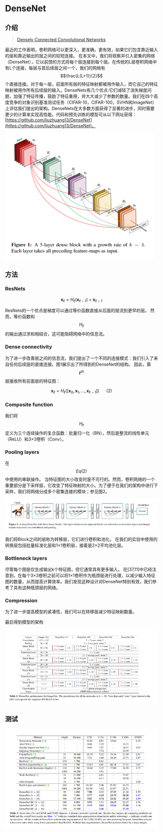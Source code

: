 # DenseNet

## 介绍

> [Densely Connected Convolutional Networks](https://arxiv.org/pdf/1608.06993.pdf)

最近的工作表明，卷积网络可以更深入，更准确，更有效，如果它们包含靠近输入的层和靠近输出的层之间的较短连接。 在本文中，我们将观察并引入密集的网络（DenseNet），它以前馈的方式将每个层连接到每个层。在传统的L层卷积网络中有L个连接，每层与其后续层之间一个，我们的网络有 $$\frac{L(L+1)}{2}$$ 个直接连接。对于每一层，前面所有层的特征映射都被用作输入，而它自己的特征映射被用作所有后续层的输入。DenseNets有几个优点:它们减轻了消失梯度问题，加强了特征传播，鼓励了特征重用，并大大减少了参数的数量。我们在四个高度竞争的对象识别基准测试任务（CIFAR-10，CIFAR-100，SVHN和ImageNet）上评估我们提出的架构。DenseNets在大多数方面获得了显著的进步，同时需要更少的计算来实现高性能。代码和预先训练的模型可从以下网址获得：[https://github.com/liuzhuang13/DenseNet](https://github.com/liuzhuang13/DenseNet)。

![](../../.gitbook/assets/image%20%283%29.png)

## 方法

### ResNets

$$
\mathbf{x}_{\ell}=H_{\ell}\left(\mathbf{x}_{\ell-1}\right)+\mathbf{x}_{\ell-1}
$$

ResNets的一个优点是梯度可以通过等价函数直接从后面的层流到更早的层。 然而，等价函数和 $$H_{\ell}$$ 的输出通过求和相结合，这可能阻碍网络中的信息流。

### Dense connectivity

为了进一步改善层之间的信息流，我们提出了一个不同的连接模式：我们引入了来自任何后续层的直接连接。图1展示出了所得到的DenseNet的结构。 因此，第 $$\ell^{t h}$$ 层接收所有前面层的特征图：

$$
\mathbf{x}_{\ell}=H_{\ell}\left(\left[\mathbf{x}_{0}, \mathbf{x}_{1}, \ldots, \mathbf{x}_{\ell-1}\right]\right) \ \ \ \ \ \ (2)
$$

### Composite function

我们将 $$H_{\ell}$$ 定义为三个连续操作的复合函数：批量归一化（BN），然后是整流的线性单元（ReLU）和3×3卷积（Conv）。

### Pooling layers

在 $$Eq(2)$$ 中使用的串联操作。 当特征图的大小改变时是不可行的。然而，卷积网络的一个重要部分是下采样层，它改变了特征映射的大小。为了便于在我们的架构中进行下采样，我们将网络分成多个密集连接的模块；参见图2。



![](../../.gitbook/assets/image%20%28205%29.png)

我们将Block之间的层称为转移层，它们进行卷积和池化。 在我们的实验中使用的转换层包括批量标准化层和1×1卷积层，接着是2×2平均池化层。

### Bottleneck layers

尽管每个图层仅生成输出k个特征图，但它通常具有更多输入。 在\[37,11\]中已经注意到，在每个3×3卷积之前可以将1×1卷积作为瓶颈层进行处理，以减少输入特征图的数量，从而提高计算效率。我们发现这种设计对DenseNet特别有效，我们参考了具有这种瓶颈层的网络。

### Compression

为了进一步提高模型的紧凑性，我们可以在转移层减少特征映射数量。

最后得到模型的架构

![](../../.gitbook/assets/image%20%2829%29.png)

## 测试

![](../../.gitbook/assets/image%20%2891%29.png)




